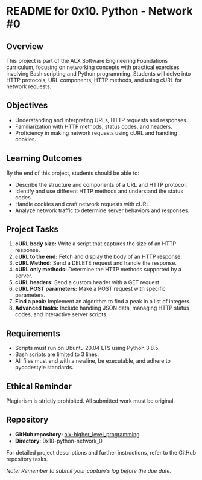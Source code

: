 # README for 0x10. Python - Network #0

## Overview

This project is part of the ALX Software Engineering Foundations curriculum, focusing on networking concepts with practical exercises involving Bash scripting and Python programming. Students will delve into HTTP protocols, URL components, HTTP methods, and using cURL for network requests.

## Objectives

- Understanding and interpreting URLs, HTTP requests and responses.
- Familiarization with HTTP methods, status codes, and headers.
- Proficiency in making network requests using cURL and handling cookies.

## Learning Outcomes

By the end of this project, students should be able to:

- Describe the structure and components of a URL and HTTP protocol.
- Identify and use different HTTP methods and understand the status codes.
- Handle cookies and craft network requests with cURL.
- Analyze network traffic to determine server behaviors and responses.

## Project Tasks

1. **cURL body size:** Write a script that captures the size of an HTTP response.
2. **cURL to the end:** Fetch and display the body of an HTTP response.
3. **cURL Method:** Send a DELETE request and handle the response.
4. **cURL only methods:** Determine the HTTP methods supported by a server.
5. **cURL headers:** Send a custom header with a GET request.
6. **cURL POST parameters:** Make a POST request with specific parameters.
7. **Find a peak:** Implement an algorithm to find a peak in a list of integers.
8. **Advanced tasks:** Include handling JSON data, managing HTTP status codes, and interactive server scripts.

## Requirements

- Scripts must run on Ubuntu 20.04 LTS using Python 3.8.5.
- Bash scripts are limited to 3 lines.
- All files must end with a newline, be executable, and adhere to pycodestyle standards.

## Ethical Reminder

Plagiarism is strictly prohibited. All submitted work must be original.

## Repository

- **GitHub repository:** [alx-higher_level_programming](https://github.com)
- **Directory:** 0x10-python-network_0

For detailed project descriptions and further instructions, refer to the GitHub repository tasks.

_Note: Remember to submit your captain's log before the due date._

